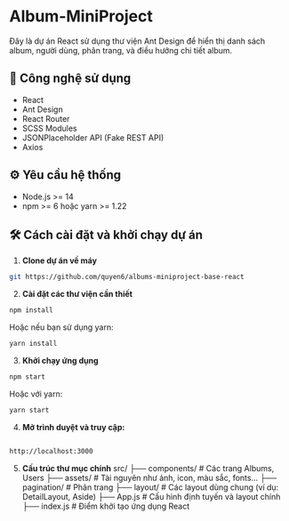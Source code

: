 # Album-MiniProject

Đây là dự án React sử dụng thư viện Ant Design để hiển thị danh sách album, người dùng, phân trang, và điều hướng chi tiết album.

## 🧰 Công nghệ sử dụng

- React
- Ant Design
- React Router
- SCSS Modules
- JSONPlaceholder API (Fake REST API)
- Axios

## ⚙️ Yêu cầu hệ thống

- Node.js >= 14
- npm >= 6 hoặc yarn >= 1.22

## 🛠️ Cách cài đặt và khởi chạy dự án

1. **Clone dự án về máy**

```bash
git https://github.com/quyen6/albums-miniproject-base-react

```

2. **Cài đặt các thư viện cần thiết**

```bash
npm install

```

Hoặc nếu bạn sử dụng yarn:

```bash
yarn install

```

3. **Khởi chạy ứng dụng**

```bash
npm start

```

Hoặc với yarn:

```bash
yarn start

```

4.  **Mở trình duyệt và truy cập:**

```bash

http://localhost:3000

```

5. **Cấu trúc thư mục chính**
   src/
   ├── components/ # Các trang Albums, Users
   ├── assets/ # Tài nguyên như ảnh, icon, màu sắc, fonts...
   ├── pagination/ # Phân trang
   ├── layout/ # Các layout dùng chung (ví dụ: DetailLayout, Aside)
   ├── App.js # Cấu hình định tuyến và layout chính
   ├── index.js # Điểm khởi tạo ứng dụng React
